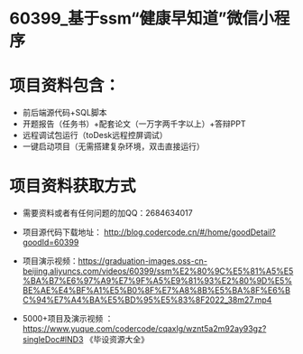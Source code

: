 #   60399_基于ssm“健康早知道”微信小程序

#   项目资料包含：
*    前后端源代码+SQL脚本
*    开题报告（任务书）+配套论文（一万字两千字以上）+答辩PPT
*   远程调试包运行（toDesk远程控屏调试）
*   一键启动项目（无需搭建复杂环境，双击直接运行）


#   项目资料获取方式
*   需要资料或者有任何问题的加QQ：2684634017

*   项目源代码下载地址： http://blog.codercode.cn/#/home/goodDetail?goodId=60399
*   项目演示视频：https://graduation-images.oss-cn-beijing.aliyuncs.com/videos/60399/ssm%E2%80%9C%E5%81%A5%E5%BA%B7%E6%97%A9%E7%9F%A5%E9%81%93%E2%80%9D%E5%BE%AE%E4%BF%A1%E5%B0%8F%E7%A8%8B%E5%BA%8F%E6%BC%94%E7%A4%BA%E5%BD%95%E5%83%8F2022_38m27.mp4

*  5000+项目及演示视频 ：https://www.yuque.com/codercode/cqaxlg/wznt5a2m92ay93gz?singleDoc#lND3 《毕设资源大全》
